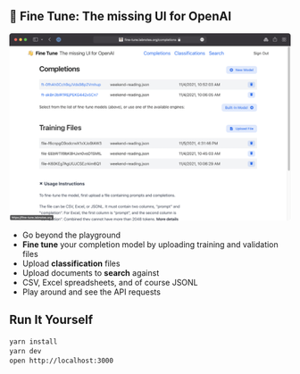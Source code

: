 ## 👋 Fine Tune: The missing UI for OpenAI

![](public/images/screenshot.png)

* Go beyond the playground
* **Fine tune** your completion model by uploading training and validation files
* Upload **classification** files
* Upload documents to **search** against
* CSV, Excel spreadsheets, and of course JSONL
* Play around and see the API requests


## Run It Yourself

```bash
yarn install
yarn dev
open http://localhost:3000
```